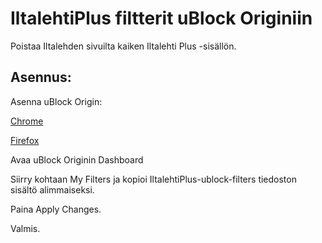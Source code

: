 # IltalehtiPlus filtterit uBlock Originiin
Poistaa Iltalehden sivuilta kaiken Iltalehti Plus -sisällön.

## Asennus:

Asenna uBlock Origin:

[Chrome](https://chrome.google.com/webstore/detail/ublock-origin/cjpalhdlnbpafiamejdnhcphjbkeiagm)

[Firefox](https://addons.mozilla.org/fi/firefox/addon/ublock-origin/)

Avaa uBlock Originin Dashboard

Siirry kohtaan My Filters ja kopioi IltalehtiPlus-ublock-filters tiedoston sisältö alimmaiseksi.

Paina Apply Changes.

Valmis.
